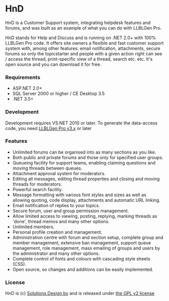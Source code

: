 HnD
===

HnD is a Customer Support system, integrating helpdesk features and forums, and was built as an example of what you can do with LLBLGen Pro.

HnD stands for Help and Discuss and is running on .NET 2.0+ with 100% LLBLGen Pro code. It offers site owners a flexible and fast customer support system with, among other features: email notification, attachments, secure forums so only the topicstarter and people with a given action right can see / access the thread, print-specific view of a thread, search etc. etc. It's open source and you can download it for free.

### Requirements 
* ASP.NET 2.0+
* SQL Server 2000 or higher / CE Desktop 3.5 
* .NET 3.5+

### Development
Development requires VS.NET 2010 or later. To generate the data-access code, you need [LLBLGen Pro v3.x](http://www.llblgen.com/) or later 

### Features
* Unlimited forums can be organised into as many sections as you like.
* Both public and private forums and those only for specified user groups.
* Queueing facility for support teams, enabling claiming questions and moving threads between queues.
* Attachment approval system for moderators.
* Editing all messages, editing thread properties and closing and moving threads for moderators.
* Powerful search facility.
* Message formatting with various font styles and sizes as well as allowing quoting, code display, attachments and automatic URL linking.
* Email notification of replies to your topics.
* Secure forum, user and group permission management.
* Allow limited access to viewing, posting, replying, marking threads as 'done', thread memos and many other options.
* Unlimited members.
* Personal profile creation and management.
* Administration centre with forum and section setup, complete group and member management, extensive ban management, support queue management, role management, mass emailing of groups and users by the administrator and many other options.
* Complete control of fonts and colours with cascading style sheets (CSS).
* Open source, so changes and additions can be easily implemented.

### License
HnD is (c) [Solutions Design bv](http://www.sd.nl) and is released under [the GPL v2 license](https://github.com/SolutionsDesign/HnD/blob/master/LICENSE.txt)

